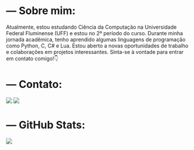 # — Sobre mim:

Atualmente, estou estudando Ciência da Computação na Universidade Federal Fluminense (UFF) e estou no 2º período do curso. Durante minha jornada acadêmica, tenho aprendido algumas linguagens de programação como Python, C, C# e Lua. Estou aberto a novas oportunidades de trabalho e colaborações em projetos interessantes. Sinta-se à vontade para entrar em contato comigo!👇

# — Contato:

<a href="mailto:lucasmirandaniteroi@gmail.com"><img src="https://img.shields.io/badge/Gmail-D14836?style=for-the-badge&logo=gmail&logoColor=black"/><a/>
<a href="https://wa.me/+55 21 99572-2611"><img src="https://img.shields.io/badge/WhatsApp-25D366?style=for-the-badge&logo=whatsapp&logoColor=white"/><a/>

# — GitHub Stats:
![](https://github-readme-stats.vercel.app/api?username=onlyzwei&theme=transparent&hide_border=true&include_all_commits=true&count_private=true)<br/>
[](https://github-readme-stats.vercel.app/api/top-langs/?username=onlyzwei&theme=transparent&hide_border=false&include_all_commits=true&count_private=true&layout=compact)
